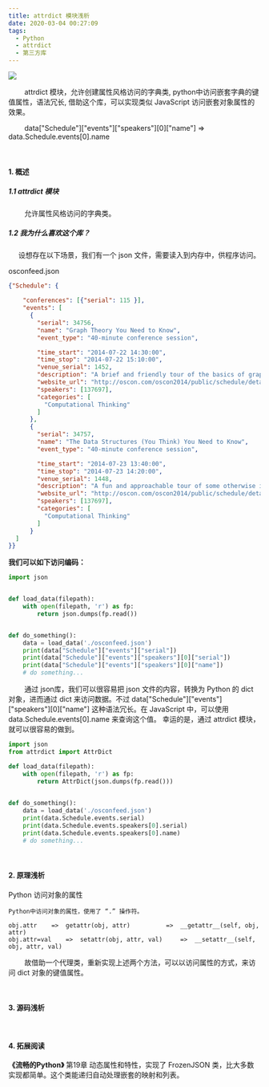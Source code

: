 ```yaml
---
title: attrdict 模块浅析
date: 2020-03-04 00:27:09
tags:	
  - Python
  - attrdict
  - 第三方库
---
```




![](02.jpg)



<span style="margin-left: 32px;">attrdict 模块，允许创建属性风格访问的字典类, python中访问嵌套字典的键值属性，语法冗长, 借助这个库，可以实现类似 JavaScript 访问嵌套对象属性的效果。</span>

<span style="margin-left: 32px;">data["Schedule"]["events"]["speakers"][0]["name"] => data.Schedule.events[0].name</span>



<!--more-->



<br>

#### 1. 概述

##### 1.1 attrdict 模块

<span style="margin-left: 32px;">允许属性风格访问的字典类。</span>



##### 1.2 我为什么喜欢这个库？

<p style="margin-left: 20px;">设想存在以下场景，我们有一个 json 文件，需要读入到内存中，供程序访问。</p>

osconfeed.json

```json
{"Schedule": {
    
    "conferences": [{"serial": 115 }],
    "events": [
      {
        "serial": 34756,
        "name": "Graph Theory You Need to Know",
        "event_type": "40-minute conference session",

        "time_start": "2014-07-22 14:30:00",
        "time_stop": "2014-07-22 15:10:00",
        "venue_serial": 1452,
        "description": "A brief and friendly tour of the basics of graph theory, including a description and classification of the kinds of graphs and some interesting problems they can be employed to solve.",
        "website_url": "http://oscon.com/oscon2014/public/schedule/detail/34756",
        "speakers": [137697],
        "categories": [
          "Computational Thinking"
        ]
      },
      {
        "serial": 34757,
        "name": "The Data Structures (You Think) You Need to Know",
        "event_type": "40-minute conference session",

        "time_start": "2014-07-23 13:40:00",
        "time_stop": "2014-07-23 14:20:00",
        "venue_serial": 1448,
        "description": "A fun and approachable tour of some otherwise intimidating data structures. Learn how to solve difficult problems efficiently through the clever organization and linking of data.",
        "website_url": "http://oscon.com/oscon2014/public/schedule/detail/34757",
        "speakers": [137697],
        "categories": [
          "Computational Thinking"
        ]
      }
  ]
}}
```



**我们可以如下访问编码：**

```python
import json


def load_data(filepath):
    with open(filepath, 'r') as fp:
        return json.dumps(fp.read())


def do_something():
    data = load_data('./osconfeed.json')
    print(data["Schedule"]["events"]["serial"])						
    print(data["Schedule"]["events"]["speakers"][0]["serial"])
    print(data["Schedule"]["events"]["speakers"][0]["name"])
    # do something...
```

<p><span style="margin-left: 32px;">通过 json库，</span>我们可以很容易把 json 文件的内容，转换为 Python 的 dict 对象，进而通过 dict 来访问数据。不过 data["Schedule"]["events"]["speakers"][0]["name"] 这种语法冗长。在 JavaScript 中，可以使用 data.Schedule.events[0].name  来查询这个值。 幸运的是，通过 attrdict 模块，就可以很容易的做到。</p>



```python
import json
from attrdict import AttrDict

def load_data(filepath):
    with open(filepath, 'r') as fp:
    	return AttrDict(json.dumps(fp.read()))

    
def do_something():
    data = load_data('./osconfeed.json')
    print(data.Schedule.events.serial)						
    print(data.Schedule.events.speakers[0].serial)
    print(data.Schedule.events.speakers[0].name)
    # do something...
```

<br>



#### 2. 原理浅析

Python 访问对象的属性



```
Python中访问对象的属性，使用了 “.” 操作符。 

obj.attr  	=>	getattr(obj, attr)  		=> 	__getattr__(self, obj, attr)				
obj.attr=val	=> 	setattr(obj, attr, val) 	=> 	__setattr__(self, obj, attr, val)		
```

<span style="margin-left: 32px;">故借助一个代理类，</span>重新实现上述两个方法，可以以访问属性的方式，来访问 dict 对象的键值属性。





<br>

#### 3. 源码浅析







<br>

#### 4. 拓展阅读

**《流畅的Python》** 第19章 动态属性和特性，实现了 FrozenJSON 类，比大多数实现都简单。这个类能递归自动处理嵌套的映射和列表。



<br>

<br>






































































